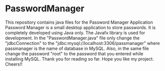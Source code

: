# PasswordManager
This repository contains java files for the Password Manager Application
Password Manager is a small desktop application to store passwords.
It is completely developed using Java only.
The Javafx library is used for development.
In the "PasswordManager.java" file only change the "jdbcConnection" to the "jdbc:mysql://localhost:3306/passmanager" where passmanager is the name of database in MySQL.
Also, in the same file change the password "root" to the password that you entered while installing MySQL.
Thank you for reading so far.
Hope you like my project.
Cheers!!

